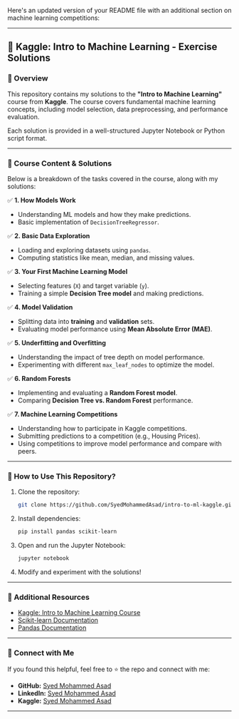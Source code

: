 Here's an updated version of your README file with an additional section on machine learning competitions:

---

## **📌 Kaggle: Intro to Machine Learning - Exercise Solutions**  

### **📖 Overview**  
This repository contains my solutions to the **"Intro to Machine Learning"** course from **Kaggle**. The course covers fundamental machine learning concepts, including model selection, data preprocessing, and performance evaluation.  

Each solution is provided in a well-structured Jupyter Notebook or Python script format.  

---

### **📂 Course Content & Solutions**  
Below is a breakdown of the tasks covered in the course, along with my solutions:  

✅ **1. How Models Work**  
- Understanding ML models and how they make predictions.  
- Basic implementation of `DecisionTreeRegressor`.  

✅ **2. Basic Data Exploration**  
- Loading and exploring datasets using `pandas`.  
- Computing statistics like mean, median, and missing values.  

✅ **3. Your First Machine Learning Model**  
- Selecting features (`X`) and target variable (`y`).  
- Training a simple **Decision Tree model** and making predictions.  

✅ **4. Model Validation**  
- Splitting data into **training** and **validation** sets.  
- Evaluating model performance using **Mean Absolute Error (MAE)**.  

✅ **5. Underfitting and Overfitting**  
- Understanding the impact of tree depth on model performance.  
- Experimenting with different `max_leaf_nodes` to optimize the model.  

✅ **6. Random Forests**  
- Implementing and evaluating a **Random Forest model**.  
- Comparing **Decision Tree vs. Random Forest** performance.  

✅ **7. Machine Learning Competitions**  
- Understanding how to participate in Kaggle competitions.  
- Submitting predictions to a competition (e.g., Housing Prices).  
- Using competitions to improve model performance and compare with peers.  

---

### **🚀 How to Use This Repository?**  
1. Clone the repository:  
   ```bash
   git clone https://github.com/SyedMohammedAsad/intro-to-ml-kaggle.git
   ```
2. Install dependencies:  
   ```bash
   pip install pandas scikit-learn
   ```
3. Open and run the Jupyter Notebook:  
   ```bash
   jupyter notebook
   ```
4. Modify and experiment with the solutions!  

---

### **📌 Additional Resources**  
- [Kaggle: Intro to Machine Learning Course](https://www.kaggle.com/learn/intro-to-machine-learning)  
- [Scikit-learn Documentation](https://scikit-learn.org/stable/)  
- [Pandas Documentation](https://pandas.pydata.org/docs/)  

---

### **🔗 Connect with Me**  
If you found this helpful, feel free to ⭐ the repo and connect with me:  

- **GitHub:** [Syed Mohammed Asad](https://github.com/SyedMohammedAsad)  
- **LinkedIn:** [Syed Mohammed Asad](https://www.linkedin.com/in/syed-mohammed-asad-226074284/)  
- **Kaggle:** [Syed Mohammed Asad](https://www.kaggle.com/syedmohammedasad)  

---
